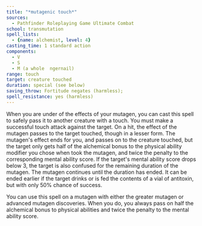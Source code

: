 ```yaml
---
title: "*mutagenic touch*"
sources:
  - Pathfinder Roleplaying Game Ultimate Combat
school: transmutation
spell_lists:
  - {name: alchemist, level: 4}
casting_time: 1 standard action
components:
  - V
  - S
  - M (a whole  ngernail)
range: touch
target: creature touched
duration: special (see below)
saving_throw: Fortitude negates (harmless);
spell_resistance: yes (harmless)
---
```


When you are under of the effects of your mutagen, you can cast this spell to safely pass it to another creature with a touch. You must make a successful touch attack against the target. On a hit, the effect of the mutagen passes to the target touched, though in a lesser form. The mutagen's effect ends for you, and passes on to the creature touched, but the target only gets half of the alchemical bonus to the physical ability modifier you chose when took the mutagen, and twice the penalty to the corresponding mental ability score. If the target's mental ability score drops below 3, the target is also confused for the remaining duration of the mutagen. The mutagen continues until the duration has ended. It can be ended earlier if the target drinks or is fed the contents of a vial of antitoxin, but with only 50% chance of success.

You can use this spell on a mutagen with either the greater mutagen or advanced mutagen discoveries. When you do, you always pass on half the alchemical bonus to physical abilities and twice the penalty to the mental ability score.

